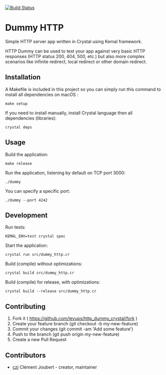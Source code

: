 [![Build Status](https://travis-ci.org/levups/dummy_http.svg?branch=master)](https://travis-ci.org/levups/dummy_http)

# Dummy HTTP

Simple HTTP server app written in Crystal using Kemal framework.

HTTP Dummy can be used to test your app against very basic HTTP responses (HTTP status 200, 404, 500, etc.) but also more complex scenarios like infinite redirect, local redirect or other domain redirect. 

## Installation

A Makefile is included in this project so you can simply run this command to install all dependencies on macOS :

```shell
make setup
```

If you need to install manually, install Crystal language then all dependencies (libraries):

```shell
crystal deps
```

## Usage

Build the application:

```shell
make release
```

Run the application, listening by default on TCP port 3000:

```shell
./dummy
```

You can specify a specific port:

```shell
./dummy --port 4242
```

## Development

Run tests:

```shell
KEMAL_ENV=test crystal spec
```

Start the application:

```shell
crystal run src/dummy_http.cr
```

Build (compile) without optimizations:

```shell
crystal build src/dummy_http.cr
```

Build (compile) for release, with optimizations:

```shell
crystal build --release src/dummy_http.cr
```

## Contributing

1. Fork it ( https://github.com/levups/http_dummy_crystal/fork )
2. Create your feature branch (git checkout -b my-new-feature)
3. Commit your changes (git commit -am 'Add some feature')
4. Push to the branch (git push origin my-new-feature)
5. Create a new Pull Request

## Contributors

- [czj](https://github.com/czj) Clément Joubert - creator, maintainer
